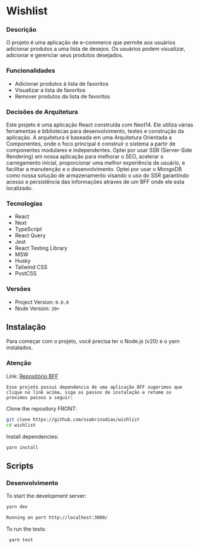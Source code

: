 # Wishlist

### Descrição

O projeto é uma aplicação de e-commerce que permite aos usuários adicionar produtos a uma lista de desejos. Os usuários podem visualizar, adicionar e gerenciar seus produtos desejados.

### Funcionalidades

- Adicionar produtos à lista de favoritos
- Visualizar a lista de favoritos
- Remover produtos da lista de favoritos

### Decisões de Arquitetura

Este projeto é uma aplicação React construída com Next14. Ele utiliza várias ferramentas e bibliotecas para desenvolvimento, testes e construção da aplicação. A arquitetura é baseada em uma Arquitetura Orientada a Componentes, onde o foco principal é construir o sistema a partir de componentes modulares e independentes.
Optei por usar SSR (Server-Side Rendering) em nossa aplicação para melhorar o SEO, acelerar o carregamento inicial, proporcionar uma melhor experiência de usuário, e facilitar a manutenção e o desenvolvimento.
Optei por usar o MongoDB como nossa solução de armazenamento visando o uso do SSR garantindo acesso e persistência das informações atraves de um BFF onde ele esta localizado.

### Tecnologias

- React
- Next
- TypeScript
- React Query
- Jest
- React Testing Library
- MSW
- Husky
- Tailwind CSS
- PostCSS

### Versões

- Project Version: `0.0.0`
- Node Version: `20+`

## Instalação

Para começar com o projeto, você precisa ter o Node.js (v20) e o yarn instalados.

### Atenção

Link: [Repositório BFF](doc:https://github.com/ssabrinadias/wishlist-bff)

```
Esse projeto possui dependencia de uma aplicação BFF sugerimos que clique no link acima, siga os passos de instalação e retome os proximos passos a seguir:
```

Clone the repository FRONT:

```bash
git clone https://github.com/ssabrinadias/wishlist
cd wishlist
```

Install dependencies:

```bash
yarn install
```

## Scripts

### Desenvolvimento

To start the development server:

```bash
yarn dev

Running on port http://localhost:3000/
```

To run the tests:

```bash
 yarn test
```
